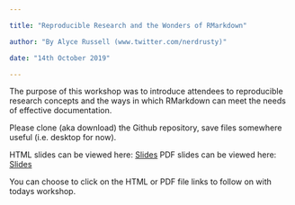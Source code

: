 ```yaml
---

title: "Reproducible Research and the Wonders of RMarkdown"

author: "By Alyce Russell (www.twitter.com/nerdrusty)"

date: "14th October 2019"

---
```


The purpose of this workshop was to introduce attendees to reproducible research concepts and the ways in which RMarkdown can meet the needs of effective documentation. 

Please clone (aka download) the Github repository, save files somewhere useful (i.e. desktop for now). 

HTML slides can be viewed here: [Slides](./ReproducibleResearchSeminar.html)
PDF slides can be viewed here: [Slides](./ReproducibleResearchSeminar.pdf)

You can choose to click on the HTML or PDF file links to follow on with todays workshop. 
